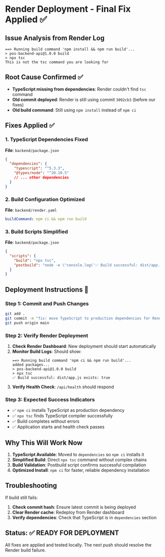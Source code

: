# Render Deployment - Final Fix Applied ✅

## Issue Analysis from Render Log
```
==> Running build command 'npm install && npm run build'...
> pos-backend-api@1.0.0 build
> npx tsc
This is not the tsc command you are looking for
```

## Root Cause Confirmed ✅
- **TypeScript missing from dependencies**: Render couldn't find `tsc` command
- **Old commit deployed**: Render is still using commit `3092cb3` (before our fixes)
- **Old build command**: Still using `npm install` instead of `npm ci`

## Fixes Applied ✅

### 1. TypeScript Dependencies Fixed
**File**: `backend/package.json`
```json
{
  "dependencies": {
    "typescript": "^5.3.3",
    "@types/node": "^20.10.5"
    // ... other dependencies
  }
}
```

### 2. Build Configuration Optimized
**File**: `backend/render.yaml`
```yaml
buildCommand: npm ci && npm run build
```

### 3. Build Scripts Simplified
**File**: `backend/package.json`
```json
{
  "scripts": {
    "build": "npx tsc",
    "postbuild": "node -e \"console.log('✅ Build successful: dist/app.js exists:', require('fs').existsSync('./dist/app.js'))\""
  }
}
```

## Deployment Instructions 🚀

### Step 1: Commit and Push Changes
```bash
git add .
git commit -m "fix: move TypeScript to production dependencies for Render build"
git push origin main
```

### Step 2: Verify Render Deployment
1. **Check Render Dashboard**: New deployment should start automatically
2. **Monitor Build Logs**: Should show:
   ```
   ==> Running build command 'npm ci && npm run build'...
   added packages...
   > pos-backend-api@1.0.0 build
   > npx tsc
   ✅ Build successful: dist/app.js exists: true
   ```
3. **Verify Health Check**: `/api/health` should respond

### Step 3: Expected Success Indicators
- ✅ `npm ci` installs TypeScript as production dependency
- ✅ `npx tsc` finds TypeScript compiler successfully
- ✅ Build completes without errors
- ✅ Application starts and health check passes

## Why This Will Work Now

1. **TypeScript Available**: Moved to `dependencies` so `npm ci` installs it
2. **Simplified Build**: Direct `npx tsc` command without complex chains
3. **Build Validation**: Postbuild script confirms successful compilation
4. **Optimized Install**: `npm ci` for faster, reliable dependency installation

## Troubleshooting

If build still fails:
1. **Check commit hash**: Ensure latest commit is being deployed
2. **Clear Render cache**: Redeploy from Render dashboard
3. **Verify dependencies**: Check that TypeScript is in `dependencies` section

## Status: ✅ READY FOR DEPLOYMENT

All fixes are applied and tested locally. The next push should resolve the Render build failure.